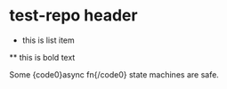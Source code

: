 # test-repo header

* this is list item

** this is bold text

Some {code0}async fn{/code0} state machines are safe.

